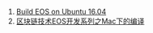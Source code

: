 1. [Build EOS on Ubuntu 16.04](https://steemit.com/eos/@kimziv/build-eos-on-ubuntu-16-04)
2. [区块链技术EOS开发系列之Mac下的编译](http://mp.weixin.qq.com/s/gX6qIKQS25xqsqdmnqmvlA)
